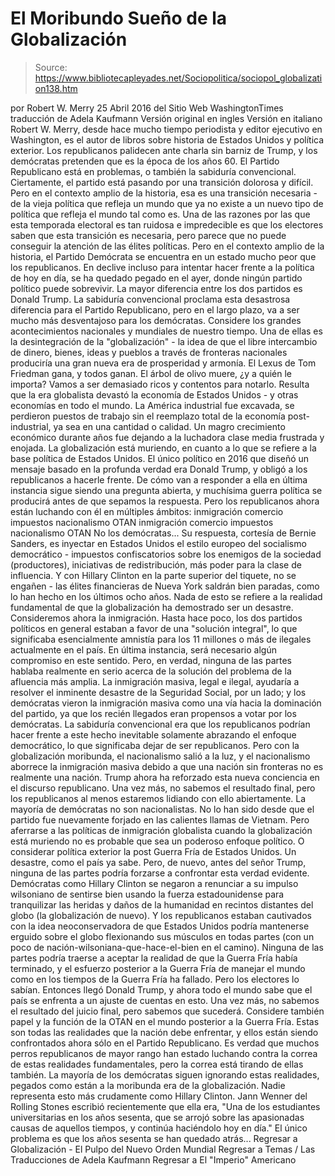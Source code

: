 # El Moribundo Sueño de la Globalización

> Source: https://www.bibliotecapleyades.net/Sociopolitica/sociopol_globalization138.htm

por Robert W. Merry 25 Abril 2016
del Sitio Web WashingtonTimes
traducción de Adela Kaufmann Versión original en ingles
Versión en italiano
Robert W. Merry, desde hace mucho tiempo periodista y editor ejecutivo en Washington, es el autor de libros sobre historia de Estados Unidos y política exterior.
Los republicanos palidecen ante charla sin barniz de Trump,
y los demócratas pretenden que es la época de los años 60.
El Partido Republicano está en problemas, o también la sabiduría convencional.
Ciertamente, el partido está pasando por una transición dolorosa y difícil. Pero en el contexto amplio de la historia, esa es una transición necesaria - de la vieja política que refleja un mundo que ya no existe a un nuevo tipo de política que refleja el mundo tal como es.
Una de las razones por las que esta temporada electoral es tan ruidosa e impredecible es que los electores saben que esta transición es necesaria, pero parece que no puede conseguir la atención de las élites políticas.
Pero en el contexto amplio de la historia, el Partido Demócrata se encuentra en un estado mucho peor que los republicanos. En declive incluso para intentar hacer frente a la política de hoy en día, se ha quedado pegado en el ayer, donde ningún partido político puede sobrevivir.
La mayor diferencia entre los dos partidos es Donald Trump.
La sabiduría convencional proclama esta desastrosa diferencia para el Partido Republicano, pero en el largo plazo, va a ser mucho más desventajoso para los demócratas.
Considere los grandes acontecimientos nacionales y mundiales de nuestro tiempo.
Una de ellas es la desintegración de la "globalización" - la idea de que el libre intercambio de dinero, bienes, ideas y pueblos a través de fronteras nacionales produciría una gran nueva era de prosperidad y armonía.
El Lexus de Tom Friedman gana, y todos ganan. El árbol de olivo muere, ¿y a quién le importa? Vamos a ser demasiado ricos y contentos para notarlo.
Resulta que la era globalista devastó la economía de Estados Unidos - y otras economías en todo el mundo. La América industrial fue excavada, se perdieron puestos de trabajo sin el reemplazo total de la economía post-industrial, ya sea en una cantidad o calidad. Un magro crecimiento económico durante años fue dejando a la luchadora clase media frustrada y enojada.
La globalización está muriendo, en cuanto a lo que se refiere a la base política de Estados Unidos. El único político en 2016 que diseñó un mensaje basado en la profunda verdad era Donald Trump, y obligó a los republicanos a hacerle frente.
De cómo van a responder a ella en última instancia sigue siendo una pregunta abierta, y muchísima guerra política se producirá antes de que sepamos la respuesta.
Pero los republicanos ahora están luchando con él en múltiples ámbitos:
inmigración comercio impuestos nacionalismo OTAN
inmigración
comercio
impuestos
nacionalismo
OTAN
No los demócratas...
Su respuesta, cortesía de Bernie Sanders, es inyectar en Estados Unidos el estilo europeo del socialismo democrático - impuestos confiscatorios sobre los enemigos de la sociedad (productores), iniciativas de redistribución, más poder para la clase de influencia.
Y con Hillary Clinton en la parte superior del tiquete, no se engañen - las élites financieras de Nueva York saldrán bien paradas, como lo han hecho en los últimos ocho años.
Nada de esto se refiere a la realidad fundamental de que la globalización ha demostrado ser un desastre.
Consideremos ahora la inmigración. Hasta hace poco, los dos partidos políticos en general estaban a favor de una "solución integral", lo que significaba esencialmente amnistía para los 11 millones o más de ilegales actualmente en el país.
En última instancia, será necesario algún compromiso en este sentido. Pero, en verdad, ninguna de las partes hablaba realmente en serio acerca de la solución del problema de la afluencia más amplia.
La inmigración masiva, legal e ilegal, ayudaría a resolver el inminente desastre de la Seguridad Social, por un lado; y los demócratas vieron la inmigración masiva como una vía hacia la dominación del partido, ya que los recién llegados eran propensos a votar por los demócratas.
La sabiduría convencional era que los republicanos podrían hacer frente a este hecho inevitable solamente abrazando el enfoque democrático, lo que significaba dejar de ser republicanos.
Pero con la globalización moribunda, el nacionalismo salió a la luz, y el nacionalismo aborrece la inmigración masiva debido a que una nación sin fronteras no es realmente una nación. Trump ahora ha reforzado esta nueva conciencia en el discurso republicano.
Una vez más, no sabemos el resultado final, pero los republicanos al menos estaremos lidiando con ello abiertamente.
La mayoría de demócratas no son nacionalistas. No lo han sido desde que el partido fue nuevamente forjado en las calientes llamas de Vietnam. Pero aferrarse a las políticas de inmigración globalista cuando la globalización está muriendo no es probable que sea un poderoso enfoque político.
O considerar política exterior la post Guerra Fría de Estados Unidos. Un desastre, como el país ya sabe. Pero, de nuevo, antes del señor Trump, ninguna de las partes podría forzarse a confrontar esta verdad evidente.
Demócratas como Hillary Clinton se negaron a renunciar a su impulso wilsoniano de sentirse bien usando la fuerza estadounidense para tranquilizar las heridas y daños de la humanidad en recintos distantes del globo (la globalización de nuevo).
Y los republicanos estaban cautivados con la idea neoconservadora de que Estados Unidos podría mantenerse erguido sobre el globo flexionando sus músculos en todas partes (con un poco de nación-wilsoniana-que-hace-el-bien en el camino).
Ninguna de las partes podría traerse a aceptar la realidad de que la Guerra Fría había terminado, y el esfuerzo posterior a la Guerra Fría de manejar el mundo como en los tiempos de la Guerra Fría ha fallado. Pero los electores lo sabían.
Entonces llegó Donald Trump, y ahora todo el mundo sabe que el país se enfrenta a un ajuste de cuentas en esto. Una vez más, no sabemos el resultado del juicio final, pero sabemos que sucederá.
Considere también papel y la función de la OTAN en el mundo posterior a la Guerra Fría.
Estas son todas las realidades que la nación debe enfrentar, y ellos están siendo confrontados ahora sólo en el Partido Republicano. Es verdad que muchos perros republicanos de mayor rango han estado luchando contra la correa de estas realidades fundamentales, pero la correa está tirando de ellas también.
La mayoría de los demócratas siguen ignorando estas realidades, pegados como están a la moribunda era de la globalización. Nadie representa esto más crudamente como Hillary Clinton.
Jann Wenner del Rolling Stones escribió recientemente que ella era,
"Una de los estudiantes universitarias en los años sesenta, que se arrojó sobre las apasionadas causas de aquellos tiempos, y continúa haciéndolo hoy en día."
El único problema es que los años sesenta se han quedado atrás...
Regresar a Globalización - El Pulpo del Nuevo Orden Mundial
Regresar a Temas / Las Traducciones de Adela Kaufmann
Regresar a El "Imperio" Americano
